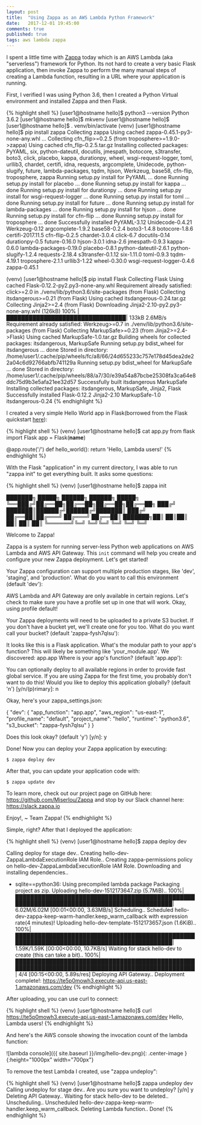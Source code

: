 ```yaml
---
layout: post
title:  "Using Zappa as an AWS Lambda Python Framework"
date:   2017-12-01 19:45:00
comments: true
published: true
tags: aws lambda zappa
---
```


I spent a little time with [Zappa](https://github.com/Miserlou/Zappa) today which is an AWS Lambda (aka "serverless")
framework for Python. Its not hard to create a very basic Flask application, then invoke Zappa to perform the many manual
steps of creating a Lambda function, resulting in a URL where your application is running.

First, I verified I was using Python 3.6, then I created a Python Virtual environment and installed Zappa and then Flask.

<!--more-->
{% highlight shell %}
[user1@hostname hello]$ python3 --version
Python 3.6.2
[user1@hostname hello]$ mkvenv
[user1@hostname hello]$
[user1@hostname hello]$ . venv/bin/activate
(venv) [user1@hostname hello]$ pip install zappa
Collecting zappa
  Using cached zappa-0.45.1-py3-none-any.whl
...
Collecting cfn_flip>=0.2.5 (from troposphere>=1.9.0->zappa)
  Using cached cfn_flip-0.2.5.tar.gz
Installing collected packages: PyYAML, six, python-dateutil, docutils, jmespath, botocore, s3transfer,
boto3, click, placebo, kappa, durationpy, wheel, wsgi-request-logger, toml, urllib3, chardet, certifi,
idna, requests, argcomplete, Unidecode, python-slugify, future, lambda-packages, tqdm, hjson, Werkzeug,
base58, cfn-flip, troposphere, zappa
  Running setup.py install for PyYAML ... done
  Running setup.py install for placebo ... done
  Running setup.py install for kappa ... done
  Running setup.py install for durationpy ... done
  Running setup.py install for wsgi-request-logger ... done
  Running setup.py install for toml ... done
  Running setup.py install for future ... done
  Running setup.py install for lambda-packages ... done
  Running setup.py install for hjson ... done
  Running setup.py install for cfn-flip ... done
  Running setup.py install for troposphere ... done
Successfully installed PyYAML-3.12 Unidecode-0.4.21 Werkzeug-0.12 argcomplete-1.9.2 base58-0.2.4 boto3-1.4.8
botocore-1.8.6 certifi-2017.11.5 cfn-flip-0.2.5 chardet-3.0.4 click-6.7 docutils-0.14 durationpy-0.5
future-0.16.0 hjson-3.0.1 idna-2.6 jmespath-0.9.3 kappa-0.6.0 lambda-packages-0.19.0 placebo-0.8.1
python-dateutil-2.6.1 python-slugify-1.2.4 requests-2.18.4 s3transfer-0.1.12 six-1.11.0 toml-0.9.3
tqdm-4.19.1 troposphere-2.1.1 urllib3-1.22 wheel-0.30.0 wsgi-request-logger-0.4.6 zappa-0.45.1

(venv) [user1@hostname hello]$ pip install Flask
Collecting Flask
  Using cached Flask-0.12.2-py2.py3-none-any.whl
Requirement already satisfied: click>=2.0 in ./venv/lib/python3.6/site-packages (from Flask)
Collecting itsdangerous>=0.21 (from Flask)
  Using cached itsdangerous-0.24.tar.gz
Collecting Jinja2>=2.4 (from Flask)
  Downloading Jinja2-2.10-py2.py3-none-any.whl (126kB)
    100% |████████████████████████████████| 133kB 2.6MB/s
Requirement already satisfied: Werkzeug>=0.7 in ./venv/lib/python3.6/site-packages (from Flask)
Collecting MarkupSafe>=0.23 (from Jinja2>=2.4->Flask)
  Using cached MarkupSafe-1.0.tar.gz
Building wheels for collected packages: itsdangerous, MarkupSafe
  Running setup.py bdist_wheel for itsdangerous ... done
  Stored in directory: /home/user1/.cache/pip/wheels/fc/a8/66/24d655233c757e178d45dea2de22a04c6d92766abfb741129a
  Running setup.py bdist_wheel for MarkupSafe ... done
  Stored in directory: /home/user1/.cache/pip/wheels/88/a7/30/e39a54a87bcbe25308fa3ca64e8ddc75d9b3e5afa21ee32d57
Successfully built itsdangerous MarkupSafe
Installing collected packages: itsdangerous, MarkupSafe, Jinja2, Flask
Successfully installed Flask-0.12.2 Jinja2-2.10 MarkupSafe-1.0 itsdangerous-0.24
{% endhighlight %}

I created a very simple Hello World app in Flask(borrowed from the Flask quickstart [here](http://flask.pocoo.org/docs/0.12/quickstart/)):

{% highlight shell %}
(venv) [user1@hostname hello]$ cat app.py
from flask import Flask
app = Flask(__name__)

@app.route('/')
def hello_world():
    return 'Hello, Lambda users!'
{% endhighlight %}

With the Flask "application" in my current directory, I was able to run "zappa init" to get everything built. It asks some questions:

{% highlight shell %}
(venv) [user1@hostname hello]$ zappa init

███████╗ █████╗ ██████╗ ██████╗  █████╗
╚══███╔╝██╔══██╗██╔══██╗██╔══██╗██╔══██╗
  ███╔╝ ███████║██████╔╝██████╔╝███████║
 ███╔╝  ██╔══██║██╔═══╝ ██╔═══╝ ██╔══██║
███████╗██║  ██║██║     ██║     ██║  ██║
╚══════╝╚═╝  ╚═╝╚═╝     ╚═╝     ╚═╝  ╚═╝

Welcome to Zappa!

Zappa is a system for running server-less Python web applications on AWS Lambda and AWS API Gateway.
This `init` command will help you create and configure your new Zappa deployment.
Let's get started!

Your Zappa configuration can support multiple production stages, like 'dev', 'staging', and 'production'.
What do you want to call this environment (default 'dev'):

AWS Lambda and API Gateway are only available in certain regions. Let's check to make sure you have a profile
set up in one that will work.
Okay, using profile default!

Your Zappa deployments will need to be uploaded to a private S3 bucket.
If you don't have a bucket yet, we'll create one for you too.
What do you want call your bucket? (default 'zappa-fysh7qlsu'):

It looks like this is a Flask application.
What's the modular path to your app's function?
This will likely be something like 'your_module.app'.
We discovered: app.app
Where is your app's function? (default 'app.app'):

You can optionally deploy to all available regions in order to provide fast global service.
If you are using Zappa for the first time, you probably don't want to do this!
Would you like to deploy this application globally? (default 'n') [y/n/(p)rimary]: n

Okay, here's your zappa_settings.json:

{
    "dev": {
        "app_function": "app.app",
        "aws_region": "us-east-1",
        "profile_name": "default",
        "project_name": "hello",
        "runtime": "python3.6",
        "s3_bucket": "zappa-fysh7qlsu"
    }
}

Does this look okay? (default 'y') [y/n]: y

Done! Now you can deploy your Zappa application by executing:

	$ zappa deploy dev

After that, you can update your application code with:

	$ zappa update dev

To learn more, check out our project page on GitHub here: https://github.com/Miserlou/Zappa
and stop by our Slack channel here: https://slack.zappa.io

Enjoy!,
 ~ Team Zappa!
{% endhighlight %}

Simple, right? After that I deployed the application:

{% highlight shell %}
(venv) [user1@hostname hello]$ zappa deploy dev

Calling deploy for stage dev..
Creating hello-dev-ZappaLambdaExecutionRole IAM Role..
Creating zappa-permissions policy on hello-dev-ZappaLambdaExecutionRole IAM Role.
Downloading and installing dependencies..
 - sqlite==python36: Using precompiled lambda package
Packaging project as zip.
Uploading hello-dev-1512173647.zip (5.7MiB)..
100%|██████████████████████████████████████████████████████████████████████████████████████████| 6.02M/6.02M [00:01<00:00, 3.63MB/s]
Scheduling..
Scheduled hello-dev-zappa-keep-warm-handler.keep_warm_callback with expression rate(4 minutes)!
Uploading hello-dev-template-1512173657.json (1.6KiB)..
100%|██████████████████████████████████████████████████████████████████████████████████████████| 1.59K/1.59K [00:00<00:00, 10.7KB/s]
Waiting for stack hello-dev to create (this can take a bit)..
100%|████████████████████████████████████████████████████████████████████████████████████████████████| 4/4 [00:15<00:00,  5.89s/res]
Deploying API Gateway..
Deployment complete!: https://te5p0mowh3.execute-api.us-east-1.amazonaws.com/dev
{% endhighlight %}

After uploading, you can use curl to connect:

{% highlight shell %}
(venv) [user1@hostname hello]$ curl https://te5p0mowh3.execute-api.us-east-1.amazonaws.com/dev
Hello, Lambda users!
{% endhighlight %}

And here's the AWS console showing the invocation count of the lambda function:

![lambda console]({{ site.baseurl }}/img/hello-dev.png){: .center-image }{:height="1000px" width="700px"}

To remove the test Lambda I created, use "zappa undeploy":

{% highlight shell %}
(venv) [user1@hostname hello]$ zappa undeploy dev
Calling undeploy for stage dev..
Are you sure you want to undeploy? [y/n] y
Deleting API Gateway..
Waiting for stack hello-dev to be deleted..
Unscheduling..
Unscheduled hello-dev-zappa-keep-warm-handler.keep_warm_callback.
Deleting Lambda function..
Done!
{% endhighlight %}
